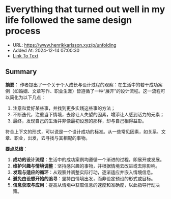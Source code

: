 # Everything that turned out well in my life followed the same design process
- URL: https://www.henrikkarlsson.xyz/p/unfolding
- Added At: 2024-12-14 07:00:30
- [Link To Text](2024-12-14-everything-that-turned-out-well-in-my-life-followed-the-same-design-process_raw.md)

## Summary
**摘要**：
作者提出了一个关于个人成长与设计过程的观察：在生活中的若干成功案例（如婚姻、文章写作、职业生涯）皆遵循了一种“展开”的设计流程。这一流程可以简化为以下几点：

1. 注意和爱好某些事，并找到更多实践这些事的方法；
2. 不断迭代，注重当下情境，去除让人失望的因素，增添让人感到活力的元素；
3. 最终，发现自己的生活并非像最初设想的那样，却与自己相得益彰。

符合上下文的形式，可以说是一个设计成功的标准。从一些常见因素，如关系、文章、职业，出发，去寻找与其相配的事物。

**要点总结**：
1. **成功的设计流程**：生活中的成功案例均遵循一个渐进的过程，即展开或发展。
2. **维护兴趣与情境调整**：坚持感兴趣的事物，并根据情境去改进或去除影响。
3. **发现与适应的循环**：从观察并调整实际行动，逐渐适应并嵌入情境信息。
4. **避免由设想开始的追寻**：坚持由情境出发，而非设定预设的形式或目标。
5. **信息获取与应用**：提高从情境中获取信息的速度和准确度，以此指导行动决策。

